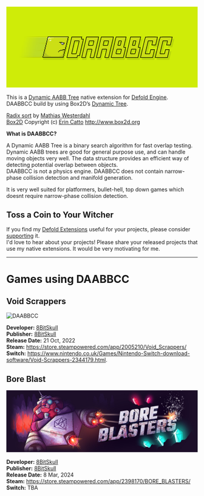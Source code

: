 
![DAABBCC](/.github/header830.png?raw=true)

This is a [Dynamic AABB Tree](https://box2d.org/files/ErinCatto_DynamicBVH_Full.pdf) native extension for [Defold Engine](https://www.defold.com/).    
DAABBCC build by using Box2D’s [Dynamic Tree](https://github.com/erincatto/box2d/blob/main/src/dynamic_tree.c).  

[Radix sort](https://github.com/JCash/containers) by [Mathias Westerdahl](https://x.com/mwesterdahl76)  
[Box2D](https://github.com/erincatto/box2d) Copyright (c)  [Erin Catto](https://x.com/erin_catto) http://www.box2d.org  


**What is DAABBCC?**

A Dynamic AABB Tree is a binary search algorithm for fast overlap testing. Dynamic AABB trees are good for general purpose use, and can handle moving objects very well. The data structure provides an efficient way of detecting potential overlap between objects.   
DAABBCC is not a physics engine. DAABBCC does not contain narrow-phase collision detection and manifold generation.

It is very well suited for platformers, bullet-hell, top down games which doesnt require narrow-phase collision detection.


## Toss a Coin to Your Witcher
If you find my [Defold Extensions](https://github.com/selimanac) useful for your projects, please consider [supporting](https://github.com/sponsors/selimanac) it.  
I'd love to hear about your projects! Please share your released projects that use my native extensions. It would be very motivating for me.


---

# Games using DAABBCC

## Void Scrappers

![DAABBCC](/assets/void_scrappers.jpg?raw=true)

**Developer:** [8BitSkull](https://www.8bitskull.com/)  
**Publisher:** [8BitSkull](https://www.8bitskull.com/)   
**Release Date:** 21 Oct, 2022  
**Steam:** https://store.steampowered.com/app/2005210/Void_Scrappers/  
**Switch:** https://www.nintendo.co.uk/Games/Nintendo-Switch-download-software/Void-Scrappers-2344179.html. 

## Bore Blast

![DAABBCC](/assets/boreblast.jpg?raw=true)

**Developer:** [8BitSkull](https://www.8bitskull.com/)  
**Publisher:** [8BitSkull](https://www.8bitskull.com/)   
**Release Date:** 8 Mar, 2024  
**Steam:** https://store.steampowered.com/app/2398170/BORE_BLASTERS/  
**Switch:** TBA